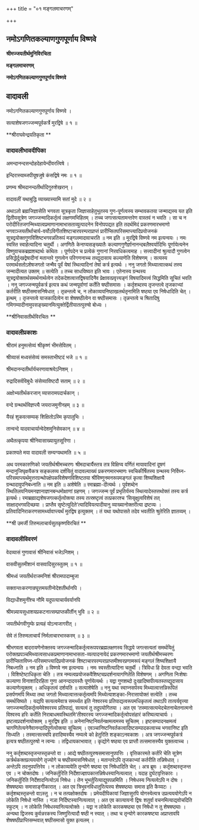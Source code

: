 +++
title = "०१ मङ्गलमाचरणम्"

+++


## नमोऽगणितकल्याणगुणपूर्णाय विष्णवे

**श्रीमज्जयतीर्थमुनिविरचिता**

**मङ्गलमाचरणम्**

**नमोऽगणितकल्याणगुणपूर्णाय विष्णवे**

## **वादावली**

नमोऽगणितकल्याणगुणपूर्णाय विष्णवे ।

सत्याशेषजगज्जन्मपूर्वकर्त्रे मुरद्विषे ॥ १ ॥

**श्रीराघवेन्द्रयतिकृता **

### **वादावलीभावदीपिका**

अमन्दानन्दसन्दोहदेहायेन्दीवरत्विषे ।

इन्दिरास्याब्जपीयूषजुषे कंसद्विषे नमः ॥ १ ॥

प्रणम्य श्रीमदानन्दतीर्थादिगुरुशेखरान् ।

वादावलीं यथाबुद्धि व्याख्यास्यामि सतां मुदे ॥ २ ॥

अथाऽतो ब्रह्मजिज्ञासेति भगवता सूत्रकृता जिज्ञासाहेतुभूतस्य गुण-पूर्णत्वस्य सम्भावकतया जन्माद्यस्य यत इति द्वितीयसूत्रेण जगज्जन्मादिकर्तृत्वं लक्षणमभिहितम् । तच्च जगत्सत्यतामन्तरेण वास्तवं न भवति । सा च न परोदीरितजगन्मिथ्यात्वप्रमाणानामाभासताव्युत्पादनेन विनोपपद्यत इति तदर्थमिदं प्रकरणमारभमाणो भगवाञ्जयतीर्थाचार्य-वर्योऽविगीतशिष्टाचारपरम्पराप्राप्तं प्रारीप्सितपरिसमाप्त्यादिप्रयोजनकं सूत्रद्वयोक्तगुणविशिष्टभगवन्नतिरूपं मङ्गलमादावाचरति ॥ नम इति ॥ मुरद्विषे विष्णवे नम इत्यन्वयः । नमः स्वस्ति स्वाहेत्यादिना चतुर्थी । अगणितैः केनाप्यसङ्ख्यातैः कल्याणगुणैर्ज्ञानानन्दबलैश्वर्यादिभिः पूर्णायेत्यनेन विष्णुवाचकब्रह्मशब्दार्थः कथितः । पूर्णपदेन च प्रत्येकं गुणानां निरवधिकत्वमाह । सत्त्वादीनां श्रुत्यादौ गुणत्वेन प्रसिद्धेर्दुःखद्वेषादीनां मतान्तरे गुणत्वेन परिगणनाच्च तव्द्युदासाय कल्याणेति विशेषणम् । सत्यस्य परमार्थसतोऽशेषजगतो जन्मैव पूर्वं येषां स्थित्यादिनां तेषां कर्त्र इत्यर्थः । ननु जगतो मिथ्यात्वात्कथं तस्य जन्मादीत्यत उक्तम् ॥ सत्येति ॥ तच्च साधयिष्यत इति भावः । एतेनास्य ग्रन्थस्य सूत्रद्वयोक्तार्थसमर्थनार्थत्वेन तदेकदेशत्वात्तद्विषयादिनैव प्रेक्षावत्प्रवृत्त्यङ्गं विषयादिमत्त्वं सिद्धमिति सूचितं भवति । ननु जगज्जन्मपूर्वकर्त्र इत्यत्र कथं जन्मपूर्वाणां कर्तेति षष्ठीसमासः । कर्तृशब्दस्य तृजन्तत्वे तृजकाभ्यां कर्तरीति षष्ठीसमासनिषेधात् । तृन्नन्तत्वे च, न लोकाव्ययनिष्ठाखलर्थतृनामिति षष्ठ्या एव निषेधादिति चेत् । इत्थम् । तृजन्तत्वे याजकादित्वेन वा शेषषष्ठीत्वेन वा षष्ठीसमासः । तृन्नन्तत्वे च श्रितादिषु गमिगम्यादीनामुपसङ्ख्यानमित्युक्तेर्द्वितीयातत्पुरुषो बोध्यः ।

**श्रीनिवासतीर्थविरचितः **

### **वादावलीप्रकाशः**

श्रीरामं हनुमत्सेव्यं श्रीकृष्णं भीमसेवितम् ।

श्रीव्यासं मध्वसंसेव्यं समस्ताभीष्टदं भजे ॥ १ ॥

श्रीमदानन्दतीर्थार्यचरणावाश्रयेऽनिशम् ।

रुद्रादिसर्वविबुधैः संसेव्याविष्टदौ सताम् ॥ २ ॥

अक्षोभ्यतीर्थकरजान् व्यासरामपदार्चकान् ।

वन्दे ग्रन्थार्थविज्ञप्त्यै जयराजमुनीनहम् ॥ ३ ॥

यैरहं शुकवत्सम्यक् शिक्षितोऽस्मि कृपालुभिः ।

तान्वन्दे यादवाचार्यान्वेदेशमुनिसेवकान् ॥ ४ ॥

अथैतत्कृपया श्रीनिवासाख्यायुतसूरिणा ।

प्रकाश्यते मया वादावली सम्यग्यथामति ॥ ५ ॥

अथ परमकारुणिको जयतीर्थश्रीमच्चरणः श्रीमदाचार्यैस्तत्र तत्र विक्षिप्य वर्णितं मायावादिनां दूषणं मन्दानुजिघृक्षयैकत्र सङ्कलय्य दर्शयितुं वादावल्याख्यं प्रकरणमारभमाणः स्वचिकीर्षितस्य ग्रन्थस्य निर्विघ्न-परिसमाप्त्यर्थमुत्तरग्रन्थोपक्षेपकविशेषणविशिष्टतया श्रीविष्णुनमनरूपमङ्गलं कृत्वा शिष्यशिक्षायै ग्रन्थादावुपनिबध्नाति ॥ नम इति ॥ अशेषेति ॥ रमाब्रह्मा-दीत्यर्थः । पूर्वशब्देन स्थितिलयनियमनज्ञानाज्ञानबन्धमोक्षाणां ग्रहणम् । जगज्जन्म पूर्वं प्रभृतिर्यस्य स्थित्यादेस्तत्तथोक्तं तस्य कर्त्र इत्यर्थः। रमाब्रह्माद्यशेषजगत्कर्तृत्वोक्त्या तस्य तत्स्रष्टृत्वं तत्प्रकारश्च ‘सिसृक्षुत्वविशेषं तत् साक्षाद्भगवदिच्छया । प्राप्तैव सृष्टेत्युदिते’त्यादिवियत्पादीयानु व्याख्यानोक्तरीत्या द्रष्टव्यः । प्रतिवादिनिराकरणसामर्थ्यावाप्त्यर्थं मुरद्विष इत्युक्तम् । तं यथा यथोपासते तदेव भवतीति श्रुतेरिति ज्ञातव्यम् ।

**श्री उमर्जी तिरुमलाचार्यसुतकृष्णविरचितं **

### **वादावलीविवरणं**

वेदव्यासं गुणावासं श्रीनिवासं भजेऽनिशम् ।

वासवीसुतमीशानं वासवादिसुरस्तुतम् ॥ १ ॥

श्रीमध्वं जयतीर्थराजमनिशं श्रीरामपादाम्बुजा

सक्तान्तःकरणान्रघूत्तमयतीन्वेदेशतीर्थानपि ।

विद्याधीशमुनींश्च नौमि यदुपत्याचार्यवर्यानपि

श्रीमन्न्यायसुधाशयप्रकटनात्सम्प्राप्तकीर्तीन् भुवि ॥ २ ॥

जयतीर्थगवीगुम्फे प्रत्यहं योऽन्वजागरीत् ।

सेवे तं तिरुमलाचार्यं निर्मलाचारभास्करम् ॥ ३ ॥

श्रीभगवता बादरायणेनोक्तस्य जगज्जन्मादिकर्तृत्वरूपपरब्रह्मलक्षणस्य सिद्धये जगत्सत्यतां समर्थयितुं परोक्तप्रपञ्चमिथ्यात्वसाधकप्रमाणानामाभासता-व्यत्पादनायेदं प्रकरणमारभमाणो जयतीर्थश्रीमच्चरणः प्रारीप्सिताविघ्न-परिसमाप्त्यादिप्रयोजनकं शिष्टाचारपरम्पराप्राप्तमीश्वरप्रणामरूपं मङ्गलं शिष्यशिक्षायै निबध्नाति ॥ नम इति ॥ विष्णवे नम इत्यन्वयः । नमः स्वस्तीत्यादिना चतुर्थी । त्रिविधा हि देवता वन्द्या भवति । विशिष्टेष्टाधिकृता चेति । तत्र नम्यत्वप्रयोजकवैशिष्ट्यप्रदर्शनायागणितेति विशेषणम् । अगणिता निःशेषाः कल्याणा विनाशादिरहिता गुणा आनन्दादयस्तैः पूर्णायेत्यर्थः । यद्वा गुणशब्दो दुःखादिष्वपीत्यतस्तव्द्युदासाय कल्याणेत्युक्तम् । अधिकृतत्वं दर्शयति ॥ सत्याशेषेति ॥ ननु यथा स्वाप्नसर्पस्य मिथ्यात्वात्तन्निरूपितं प्रसर्पणमपि मिथ्या तथा जगतो मिथ्यात्वात्तत्कर्तृत्वमपि मिथ्येत्याशङ्का-निरासायोक्तं सत्येति । तच्च समर्थयिष्यते । यद्यपि सत्यत्वमेवात्र समर्थ्यत इति नेश्वरस्य प्रतिपाद्यत्वरूपमधिकृतत्वं तथाऽपि तात्पर्यवृत्त्या जगज्जन्मादिकर्तृत्वमेवेश्वरस्य प्रतिपाद्यं, सत्यत्वं तु तदुपयोगितया । अत एव ‘तस्मात्सत्यभेदचेतनाचेतनात्मनो विश्वस्य हरिः कर्तेति निराबाधमवस्थितमि’तीश्वरस्य जगज्जन्मादिकर्तृत्वोपसंहारं करिष्यत्याचार्यः । इष्टत्वप्रदर्शनायोक्तम् ॥ मुरद्विष इति ॥ अनेनानिष्टनिवर्तनक्षमत्वमस्य सूचितम् । इष्टसम्पादनक्षमत्वं चागणितेत्यनेनैवानन्दादिपूर्णत्वोक्त्या सूचितम् । एवञ्चानिष्टनिवर्तकत्वादिष्टसम्पादकत्वाच्च भगवानिष्ट इति सिध्यति । तस्मात्सत्स्वपि हरादिष्वस्यैव नम्यत्वे को हेतुरिति शङ्काऽनवकाशः । अत्र जगज्जन्मपूर्वकर्त्र इत्यत्र षष्ठीतत्पुरुषो न त्वन्यः । तद्विधायकाभावात् । कृद्योगे षष्ठ्या एव प्राप्तौ तत्समासस्यैव युक्तत्वाच्च ।

ननु कर्तृशब्दस्तृजन्तस्तृन्नन्तो वा । आद्ये षष्ठीतत्पुरुषसमासानुपपत्तिः । वृत्तिकारमते कर्तरि चेति सूत्रेण कर्त्रर्थकक्तप्रत्यययोगे तृज्योगे च षष्ठीसमासनिषेधात् । मतान्तरेऽपि तृजकाभ्यां कर्तरीति तन्निषेधात् । अन्तेऽपि तदनुपपत्तिरेव । न लोकाव्ययेति तृन्योगे षष्ठ्या एव निषेधादिति चेत् । अत्र ब्रूमः । कर्तृशब्दस्तृजन्त एव । न चोक्तदोषः । जनिकर्तुरिति निर्देशाज्ज्ञापकात्तन्निषेधस्यानित्यत्वात् । यदाह दुर्घटवृत्तिकारः । जनिकर्तुरिति निर्देशादनित्योऽयं निषेधः । तेन भूभर्तुरित्याद्युपपन्नमिति । निषेधस्य नित्यत्वेऽपि न दोषः । शेषषष्ठ्याः समासाङ्गीकारात् । अत एव त्रिभुवनविधातुरित्यस्य शेषषष्ठ्याः समास इति कैय्यटः । कर्तृशब्दस्तृन्नन्तो वाऽस्तु । न च तत्पक्षोक्तदोषः । प्रमेयदीपिकायां जिज्ञासुरपि योगस्येत्यत्र उप्रत्यययोगेऽपि न लोकेति निषेधो नास्ति । नञा निर्दिष्टस्यानित्यत्वात् । अत एव कात्यायनो द्विषः शतुर्वा वचनमित्याद्यवोचदिति स्फुटम् । न लोकेति निषेधस्यानित्यत्वोक्तेः । यद्वा न लोकेति कारकषष्ठ्या एव निषेधो न तु शेषषष्ठ्याः । अन्यथा द्विजस्य कुर्वन्नरकस्य जिष्णुरित्यादौ षष्ठी न स्यात् । तथा च तृन्योगे कारकषष्ट्या अप्राप्तावपि शेषषष्ठीप्राप्तिसम्भवात् षष्ठीसमासो युक्त इत्यलम् ।


